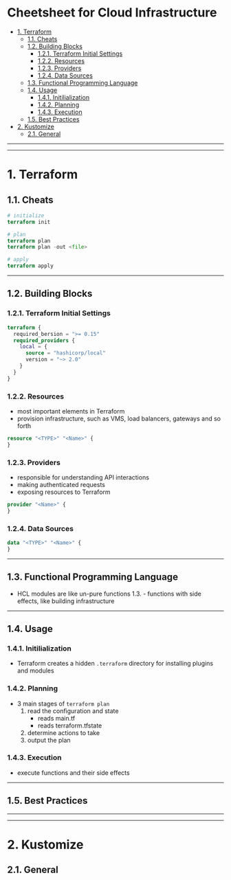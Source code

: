 # Cheetsheet for Cloud Infrastructure <!-- omit in toc -->
- [1. Terraform](#1-terraform)
  - [1.1. Cheats](#11-cheats)
  - [1.2. Building Blocks](#12-building-blocks)
    - [1.2.1. Terraform Initial Settings](#121-terraform-initial-settings)
    - [1.2.2. Resources](#122-resources)
    - [1.2.3. Providers](#123-providers)
    - [1.2.4. Data Sources](#124-data-sources)
  - [1.3. Functional Programming Language](#13-functional-programming-language)
  - [1.4. Usage](#14-usage)
    - [1.4.1. Initilialization](#141-initilialization)
    - [1.4.2. Planning](#142-planning)
    - [1.4.3. Execution](#143-execution)
  - [1.5. Best Practices](#15-best-practices)
- [2. Kustomize](#2-kustomize)
  - [2.1. General](#21-general)

---
---
# 1. Terraform
## 1.1. Cheats
```terraform
# initialize
terraform init

# plan
terraform plan
terraform plan -out <file> 

# apply
terraform apply
```

---
## 1.2. Building Blocks
### 1.2.1. Terraform Initial Settings
```terraform
terraform {
  required_bersion = ">= 0.15"
  required_providers {
    local = {
      source = "hashicorp/local"
      version = "~> 2.0"
    }
  }
}
```

### 1.2.2. Resources
- most important elements in Terraform
- provision infrastructure, such as VMS, load balancers, gateways and so forth
```terraform
resource "<TYPE>" "<Name>" {
}
```

### 1.2.3. Providers
- responsible for understanding API interactions
- making authenticated requests
- exposing resources to Terraform
```terraform
provider "<Name>" {
}
```

### 1.2.4. Data Sources
```terraform
data "<TYPE>" "<Name>" {
}
```

---
## 1.3. Functional Programming Language
- HCL modules are like un-pure functions
  1.3. - functions with side effects, like building infrastructure

---
## 1.4. Usage
### 1.4.1. Initilialization
- Terraform creates a hidden `.terraform` directory for installing plugins and modules

### 1.4.2. Planning
- 3 main stages of `terraform plan`
  1. read the configuration and state
     - reads main.tf
     - reads terraform.tfstate
  2. determine actions to take
  3. output the plan

### 1.4.3. Execution
- execute functions and their side effects

---
## 1.5. Best Practices


---
---
# 2. Kustomize
## 2.1. General
